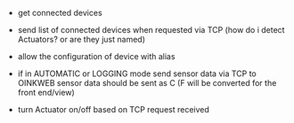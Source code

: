 - get connected devices
- send list of connected devices when requested via TCP
  (how do i detect Actuators? or are they just named)

- allow the configuration of device with alias

- if in AUTOMATIC or LOGGING mode send sensor data via TCP to OINKWEB
  sensor data should be sent as C (F will be converted for the front end/view)

- turn Actuator on/off based on TCP request received
